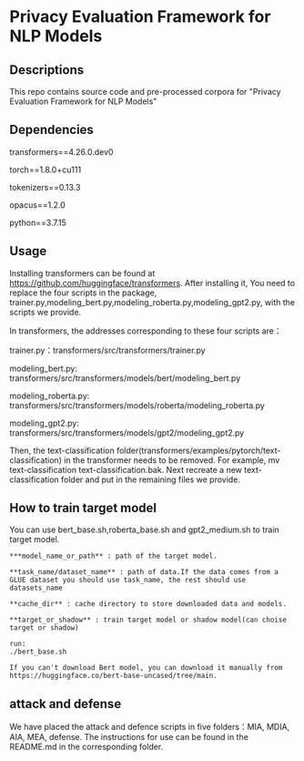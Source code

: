# Privacy Evaluation Framework for NLP Models
## Descriptions
This repo contains source code and pre-processed corpora for "Privacy Evaluation Framework for NLP Models"

## Dependencies
transformers==4.26.0.dev0

torch==1.8.0+cu111

tokenizers==0.13.3

opacus==1.2.0

python==3.7.15

## Usage

Installing transformers can be found at https://github.com/huggingface/transformers. After installing it, You need to replace the four scripts in the package, trainer.py,modeling_bert.py,modeling_roberta.py,modeling_gpt2.py, with the scripts we provide.

In transformers, the addresses corresponding to these four scripts are：

trainer.py：transformers/src/transformers/trainer.py

modeling_bert.py: transformers/src/transformers/models/bert/modeling_bert.py

modeling_roberta.py: transformers/src/transformers/models/roberta/modeling_roberta.py

modeling_gpt2.py: transformers/src/transformers/models/gpt2/modeling_gpt2.py

Then, the text-classification folder(transformers/examples/pytorch/text-classification) in the transformer needs to be removed. For example, mv text-classification text-classification.bak. Next recreate a new text-classification folder and put in the remaining files we provide.

## How to train target model

You can use bert_base.sh,roberta_base.sh and gpt2_medium.sh to train target model.

```
***model_name_or_path** : path of the target model.

**task_name/dataset_name** : path of data.If the data comes from a GLUE dataset you should use task_name, the rest should use datasets_name

**cache_dir** : cache directory to store downloaded data and models.

**target_or_shadow** : train target model or shadow model(can choise target or shadow)

run:
./bert_base.sh

If you can't download Bert model, you can download it manually from https://huggingface.co/bert-base-uncased/tree/main.
```

## attack and defense

We have placed the attack and defence scripts in five folders：MIA, MDIA, AIA, MEA, defense. The instructions for use can be found in the README.md in the corresponding folder.

